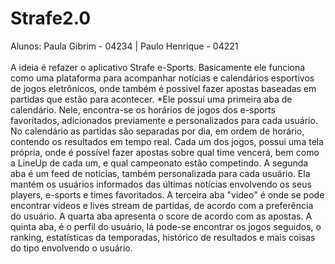 # Strafe2.0

Alunos: Paula Gibrim - 04234 | Paulo Henrique - 04221
<br>
<br>
A ideia é refazer o aplicativo Strafe e-Sports. Basicamente ele funciona como uma plataforma para acompanhar notícias e calendários esportivos de jogos eletrônicos, onde também é possivel fazer apostas baseadas em partidas que estão para acontecer. 
*Ele possui uma primeira aba de calendário. Nele, encontra-se os horários de jogos dos e-sports favoritados, adicionados previamente e personalizados para cada usuário. No calendário as partidas são separadas por dia, em ordem de horário, contendo os resultados em tempo real. Cada um dos jogos, possui uma tela própria, onde é possível fazer apostas sobre qual time vencerá, bem como a LineUp de cada um, e qual campeonato estão competindo. 
A segunda aba é um feed de notícias, também personalizada para cada usuário. Ela mantém os usuários informados das últimas notícias envolvendo os seus players, e-sports e times favoritados. A terceira aba "video" é onde se pode encontrar videos e lives stream de partidas, de acordo com a preferência do usuário.
A quarta aba apresenta o score de acordo com as apostas. A quinta aba, é o perfil do usuário, lá pode-se encontrar os jogos seguidos, o ranking, estatísticas da temporadas, histórico de resultados e mais coisas do tipo envolvendo o usuário.

